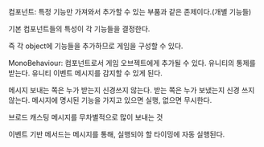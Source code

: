 컴포넌트: 특정 기능만 가져와서 추가할 수 있는 부품과 같은 존제이다.(개별 기능들)

기본 컴포넌트들의 특성이 각 기능들을 결정한다.

즉 각 object에 기능들을 추가하므로 게임을 구성할 수 있다.

MonoBehaviour: 컴포넌트로서 게임 오브젝트에게 추가될 수 있다. 유니티의 통제를 받는다. 유니티 이벤트 메시지를 감지할 수 있게 된다.

메시지
보내는 쪽은 누가 받는지 신경쓰지 않는다. 
받는 쪽은 누가 보냈는지 신경 쓰지 않는다.
메시지에 명시된 기능을 가지고 있으면 실행, 없으면 무시한다.

브로드 캐스팅
메시지를 무차별적으로 많이 보내는 것

이벤트 기반 메서드는 메시지를 통해, 실행되야 할 타이밍에 자동 실행된다.

